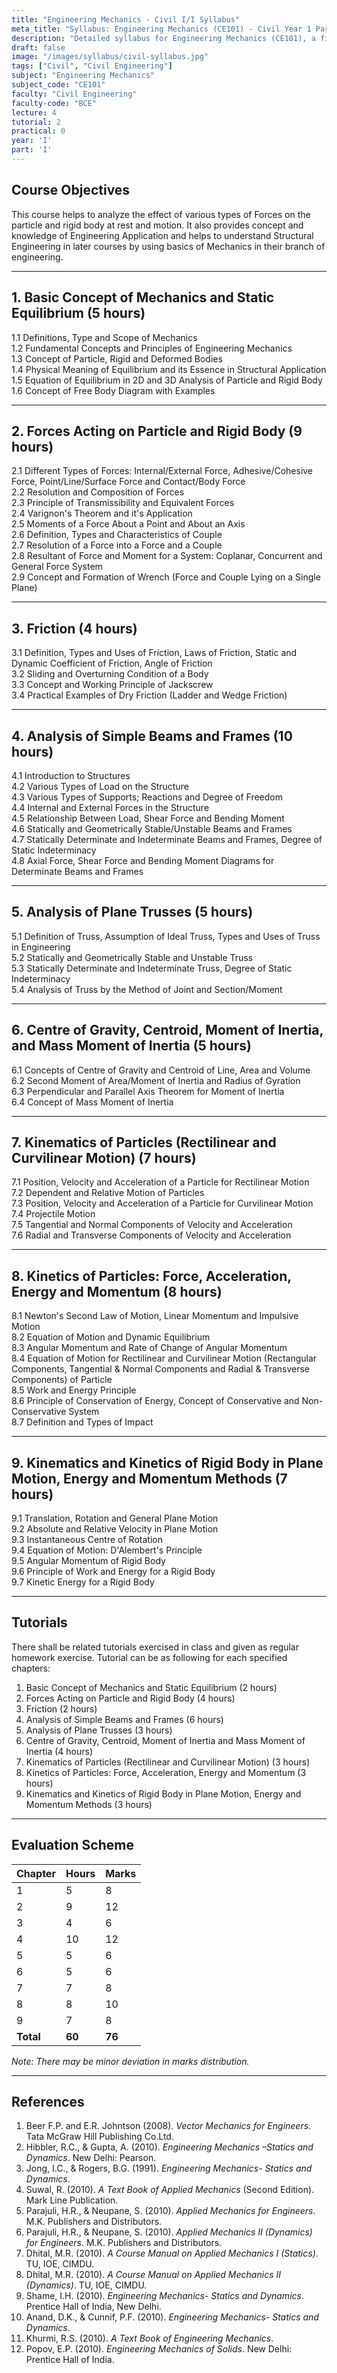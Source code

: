 ```yaml
---
title: "Engineering Mechanics - Civil I/I Syllabus"
meta_title: "Syllabus: Engineering Mechanics (CE101) - Civil Year 1 Part 1 | IOE Notes"
description: "Detailed syllabus for Engineering Mechanics (CE101), a first year, first part subject in the IOE Civil Engineering program. Covers statics, dynamics, forces, friction, beams, trusses, and motion analysis."
draft: false
image: "/images/syllabus/civil-syllabus.jpg"
tags: ["Civil", "Civil Engineering"]
subject: "Engineering Mechanics"
subject_code: "CE101"
faculty: "Civil Engineering"
faculty-code: "BCE"
lecture: 4
tutorial: 2
practical: 0
year: 'I'
part: 'I'
---
```



## Course Objectives

This course helps to analyze the effect of various types of Forces on the particle and rigid body at rest and motion. It also provides concept and knowledge of Engineering Application and helps to understand Structural Engineering in later courses by using basics of Mechanics in their branch of engineering.

---

## 1. Basic Concept of Mechanics and Static Equilibrium (5 hours)

1.1 Definitions, Type and Scope of Mechanics  
1.2 Fundamental Concepts and Principles of Engineering Mechanics  
1.3 Concept of Particle, Rigid and Deformed Bodies  
1.4 Physical Meaning of Equilibrium and its Essence in Structural Application  
1.5 Equation of Equilibrium in 2D and 3D Analysis of Particle and Rigid Body  
1.6 Concept of Free Body Diagram with Examples  

---

## 2. Forces Acting on Particle and Rigid Body (9 hours)

2.1 Different Types of Forces: Internal/External Force, Adhesive/Cohesive Force, Point/Line/Surface Force and Contact/Body Force  
2.2 Resolution and Composition of Forces  
2.3 Principle of Transmissibility and Equivalent Forces  
2.4 Varignon's Theorem and it's Application  
2.5 Moments of a Force About a Point and About an Axis  
2.6 Definition, Types and Characteristics of Couple  
2.7 Resolution of a Force into a Force and a Couple  
2.8 Resultant of Force and Moment for a System: Coplanar, Concurrent and General Force System  
2.9 Concept and Formation of Wrench (Force and Couple Lying on a Single Plane)  

---

## 3. Friction (4 hours)

3.1 Definition, Types and Uses of Friction, Laws of Friction, Static and Dynamic Coefficient of Friction, Angle of Friction  
3.2 Sliding and Overturning Condition of a Body  
3.3 Concept and Working Principle of Jackscrew  
3.4 Practical Examples of Dry Friction (Ladder and Wedge Friction)  

---

## 4. Analysis of Simple Beams and Frames (10 hours)

4.1 Introduction to Structures  
4.2 Various Types of Load on the Structure  
4.3 Various Types of Supports; Reactions and Degree of Freedom  
4.4 Internal and External Forces in the Structure  
4.5 Relationship Between Load, Shear Force and Bending Moment  
4.6 Statically and Geometrically Stable/Unstable Beams and Frames  
4.7 Statically Determinate and Indeterminate Beams and Frames, Degree of Static Indeterminacy  
4.8 Axial Force, Shear Force and Bending Moment Diagrams for Determinate Beams and Frames  

---

## 5. Analysis of Plane Trusses (5 hours)

5.1 Definition of Truss, Assumption of Ideal Truss, Types and Uses of Truss in Engineering  
5.2 Statically and Geometrically Stable and Unstable Truss  
5.3 Statically Determinate and Indeterminate Truss, Degree of Static Indeterminacy  
5.4 Analysis of Truss by the Method of Joint and Section/Moment  

---

## 6. Centre of Gravity, Centroid, Moment of Inertia, and Mass Moment of Inertia (5 hours)

6.1 Concepts of Centre of Gravity and Centroid of Line, Area and Volume  
6.2 Second Moment of Area/Moment of Inertia and Radius of Gyration  
6.3 Perpendicular and Parallel Axis Theorem for Moment of Inertia  
6.4 Concept of Mass Moment of Inertia  

---

## 7. Kinematics of Particles (Rectilinear and Curvilinear Motion) (7 hours)

7.1 Position, Velocity and Acceleration of a Particle for Rectilinear Motion  
7.2 Dependent and Relative Motion of Particles  
7.3 Position, Velocity and Acceleration of a Particle for Curvilinear Motion  
7.4 Projectile Motion  
7.5 Tangential and Normal Components of Velocity and Acceleration  
7.6 Radial and Transverse Components of Velocity and Acceleration  

---

## 8. Kinetics of Particles: Force, Acceleration, Energy and Momentum (8 hours)

8.1 Newton's Second Law of Motion, Linear Momentum and Impulsive Motion  
8.2 Equation of Motion and Dynamic Equilibrium  
8.3 Angular Momentum and Rate of Change of Angular Momentum  
8.4 Equation of Motion for Rectilinear and Curvilinear Motion (Rectangular Components, Tangential & Normal Components and Radial & Transverse Components) of Particle  
8.5 Work and Energy Principle  
8.6 Principle of Conservation of Energy, Concept of Conservative and Non-Conservative System  
8.7 Definition and Types of Impact  

---

## 9. Kinematics and Kinetics of Rigid Body in Plane Motion, Energy and Momentum Methods (7 hours)

9.1 Translation, Rotation and General Plane Motion  
9.2 Absolute and Relative Velocity in Plane Motion  
9.3 Instantaneous Centre of Rotation  
9.4 Equation of Motion: D'Alembert's Principle  
9.5 Angular Momentum of Rigid Body  
9.6 Principle of Work and Energy for a Rigid Body  
9.7 Kinetic Energy for a Rigid Body  

---

## Tutorials

There shall be related tutorials exercised in class and given as regular homework exercise. Tutorial can be as following for each specified chapters:

1. Basic Concept of Mechanics and Static Equilibrium (2 hours)  
2. Forces Acting on Particle and Rigid Body (4 hours)  
3. Friction (2 hours)  
4. Analysis of Simple Beams and Frames (6 hours)  
5. Analysis of Plane Trusses (3 hours)  
6. Centre of Gravity, Centroid, Moment of Inertia and Mass Moment of Inertia (4 hours)  
7. Kinematics of Particles (Rectilinear and Curvilinear Motion) (3 hours)  
8. Kinetics of Particles: Force, Acceleration, Energy and Momentum (3 hours)  
9. Kinematics and Kinetics of Rigid Body in Plane Motion, Energy and Momentum Methods (3 hours)  

---

## Evaluation Scheme

| Chapter | Hours | Marks |
|---------|-------|-------|
| 1 | 5 | 8 |
| 2 | 9 | 12 |
| 3 | 4 | 6 |
| 4 | 10 | 12 |
| 5 | 5 | 6 |
| 6 | 5 | 6 |
| 7 | 7 | 8 |
| 8 | 8 | 10 |
| 9 | 7 | 8 |
| **Total** | **60** | **76** |

*Note: There may be minor deviation in marks distribution.*

---

## References

1. Beer F.P. and E.R. Johntson (2008). *Vector Mechanics for Engineers*. Tata McGraw Hill Publishing Co.Ltd.  
2. Hibbler, R.C., & Gupta, A. (2010). *Engineering Mechanics –Statics and Dynamics*. New Delhi: Pearson.  
3. Jong, I.C., & Rogers, B.G. (1991). *Engineering Mechanics- Statics and Dynamics*.  
4. Suwal, R. (2010). *A Text Book of Applied Mechanics* (Second Edition). Mark Line Publication.  
5. Parajuli, H.R., & Neupane, S. (2010). *Applied Mechanics for Engineers*. M.K. Publishers and Distributors.  
6. Parajuli, H.R., & Neupane, S. (2010). *Applied Mechanics II (Dynamics) for Engineers*. M.K. Publishers and Distributors.  
7. Dhital, M.R. (2010). *A Course Manual on Applied Mechanics I (Statics)*. TU, IOE, CIMDU.  
8. Dhital, M.R. (2010). *A Course Manual on Applied Mechanics II (Dynamics)*. TU, IOE, CIMDU.  
9. Shame, I.H. (2010). *Engineering Mechanics- Statics and Dynamics*. Prentice Hall of India, New Delhi.  
10. Anand, D.K., & Cunnif, P.F. (2010). *Engineering Mechanics- Statics and Dynamics*.  
11. Khurmi, R.S. (2010). *A Text Book of Engineering Mechanics*.  
12. Popov, E.P. (2010). *Engineering Mechanics of Solids*. New Delhi: Prentice Hall of India.